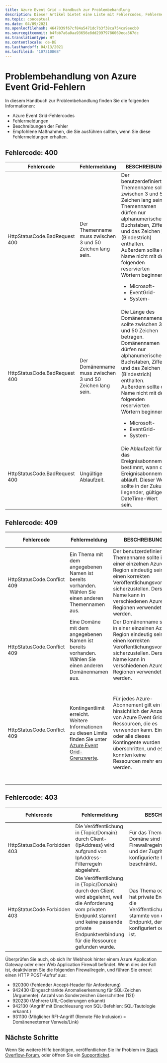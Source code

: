 ```yaml
---
title: Azure Event Grid – Handbuch zur Problembehandlung
description: Dieser Artikel bietet eine Liste mit Fehlercodes, Fehlermeldungen, Beschreibungen und empfohlenen Aktionen.
ms.topic: conceptual
ms.date: 04/09/2021
ms.openlocfilehash: 4647039f67cf84a5471dc7b3f38ca754ca9eecb0
ms.sourcegitcommit: b4fbb7a6a0aa93656e8dd29979786069eca567dc
ms.translationtype: HT
ms.contentlocale: de-DE
ms.lasthandoff: 04/13/2021
ms.locfileid: "107310868"
---
```

# <a name="troubleshoot-azure-event-grid-errors"></a>Problembehandlung von Azure Event Grid-Fehlern
In diesem Handbuch zur Problembehandlung finden Sie die folgenden Informationen: 

- Azure Event Grid-Fehlercodes
- Fehlermeldungen
- Beschreibungen der Fehler
- Empfohlene Maßnahmen, die Sie ausführen sollten, wenn Sie diese Fehlermeldungen erhalten. 

## <a name="error-code-400"></a>Fehlercode: 400
| Fehlercode | Fehlermeldung | BESCHREIBUNG | Empfehlung |
| ---------- | ------------- | ----------- | -------------- | 
| HttpStatusCode.BadRequest<br/>400 | Der Themenname muss zwischen 3 und 50 Zeichen lang sein. | Der benutzerdefinierte Themenname sollte zwischen 3 und 50 Zeichen lang sein. Themennamen dürfen nur alphanumerische Buchstaben, Ziffern und das Zeichen „-“ (Bindestrich) enthalten. Außerdem sollte der Name nicht mit den folgenden reservierten Wörtern beginnen: <ul><li>Microsoft-</li><li>EventGrid-</li><li>System-</li></ul> | Wählen Sie einen anderen Themennamen aus, der die Anforderungen an Themennamen erfüllt. |
| HttpStatusCode.BadRequest<br/>400 | Der Domänenname muss zwischen 3 und 50 Zeichen lang sein. | Die Länge des Domänennamens sollte zwischen 3 und 50 Zeichen betragen. Domänennamen dürfen nur alphanumerische Buchstaben, Ziffern und das Zeichen „-“ (Bindestrich) enthalten. Außerdem sollte der Name nicht mit den folgenden reservierten Wörtern beginnen:<ul><li>Microsoft-</li><li>EventGrid-</li><li>System-</li> | Wählen Sie einen anderen Domänennamen aus, der die Anforderungen an Domänennamen erfüllt. |
| HttpStatusCode.BadRequest<br/>400 | Ungültige Ablaufzeit. | Die Ablaufzeit für das Ereignisabonnement bestimmt, wann das Ereignisabonnement abläuft. Dieser Wert sollte in der Zukunft liegender, gültiger DateTime-Wert sein.| Stellen Sie sicher, dass die Ablaufzeit des Ereignisabonnements ein gültiges DateTime-Format hat und in der Zukunft liegt. |

## <a name="error-code-409"></a>Fehlercode: 409
| Fehlercode | Fehlermeldung | BESCHREIBUNG | Empfohlene Maßnahme |
| ---------- | ------------- | ----------- | -------------- | 
| HttpStatusCode.Conflict <br/>409 | Ein Thema mit dem angegebenen Namen ist bereits vorhanden. Wählen Sie einen anderen Themennamen aus.   | Der benutzerdefinierte Themenname sollte in einer einzelnen Azure-Region eindeutig sein, um einen korrekten Veröffentlichungsvorgang sicherzustellen. Derselbe Name kann in verschiedenen Azure-Regionen verwendet werden. | Wählen Sie einen anderen Namen für das Thema aus. |
| HttpStatusCode.Conflict <br/> 409 | Eine Domäne mit dem angegebenen Namen ist bereits vorhanden. Wählen Sie einen anderen Domänennamen aus. | Der Domänenname sollte in einer einzelnen Azure-Region eindeutig sein, um einen korrekten Veröffentlichungsvorgang sicherzustellen. Derselbe Name kann in verschiedenen Azure-Regionen verwendet werden. | Wählen Sie einen anderen Namen für die Domäne aus. |
| HttpStatusCode.Conflict<br/>409 | Kontingentlimit erreicht. Weitere Informationen zu diesen Limits finden Sie unter [Azure Event Grid-Grenzwerte](../azure-resource-manager/management/azure-subscription-service-limits.md#event-grid-limits).  | Für jedes Azure-Abonnement gilt ein Limit hinsichtlich der Anzahl von Azure Event Grid-Ressourcen, die es verwenden kann. Einige oder alle dieses Kontingente wurden überschritten, und es konnten keine Ressourcen mehr erstellt werden. | Überprüfen Sie Ihre aktuelle Ressourcennutzung, und löschen Sie alle nicht benötigten Ressourcen. Wenn Sie keine Ressourcen löschen können, erstellen Sie ein weiteres Azure-Abonnement, und erstellen Sie Event Grid-Ressourcen in diesem Abonnement. |

## <a name="error-code-403"></a>Fehlercode: 403

| Fehlercode | Fehlermeldung | BESCHREIBUNG | Empfohlene Maßnahme |
| ---------- | ------------- | ----------- | ------------------ |
| HttpStatusCode.Forbidden <br/>403 | Die Veröffentlichung in {Topic/Domain} durch Client-{IpAddress} wird aufgrund von IpAddress-Filterregeln abgelehnt. | Für das Thema oder die Domäne sind IP-Firewallregeln konfiguriert, und der Zugriff ist nur auf konfigurierte IP-Adressen beschränkt. | Fügen Sie die IP-Adresse den IP-Firewallregeln hinzu, siehe [Konfigurieren der IP-Firewall.](configure-firewall.md) |
| HttpStatusCode.Forbidden <br/> 403 | Die Veröffentlichung in {Topic/Domain} durch den Client wird abgelehnt, weil die Anforderung vom privaten Endpunkt stammt und keine passende private Endpunktverbindung für die Ressource gefunden wurde. | Das Thema oder die Domäne hat private Endpunkte, und die Veröffentlichungsanforderung stammte von einem privaten Endpunkt, der nicht konfiguriert oder genehmigt ist. | Konfigurieren Sie einen privaten Endpunkt für das Thema bzw. die Domäne. [Konfigurieren privater Endpunkte](configure-private-endpoints.md) |

Überprüfen Sie auch, ob sich Ihr Webhook hinter einem Azure Application Gateway oder einer Web Application Firewall befindet. Wenn dies der Fall ist, deaktivieren Sie die folgenden Firewallregeln, und führen Sie erneut einen HTTP POST-Aufruf aus:

- 920300 (Fehlender Accept-Header für Anforderung)
- 942430 (Eingeschränkte Anomalieerkennung für SQL-Zeichen (Argumente): Anzahl von Sonderzeichen überschritten (12))
- 920230 (Mehrere URL-Codierungen erkannt)
- 942130 (Angriff mit Einschleusung von SQL-Befehlen: SQL-Tautologie erkannt.)
- 931130 (Möglicher RFI-Angriff (Remote File Inclusion) = Domänenexterner Verweis/Link)



## <a name="next-steps"></a>Nächste Schritte
Wenn Sie weitere Hilfe benötigen, veröffentlichen Sie Ihr Problem im [Stack Overflow-Forum](https://stackoverflow.com/questions/tagged/azure-eventgrid), oder öffnen Sie ein [Supportticket](https://azure.microsoft.com/support/options/). 
